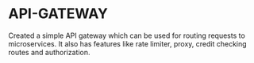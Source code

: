 # API-GATEWAY
Created a simple API gateway which can be used for routing requests to microservices. It also has features like rate limiter, proxy, credit checking routes and authorization.
